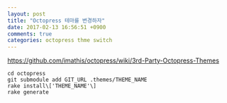 ```yaml
---
layout: post
title: "Octopress 테마를 변경하자"
date: 2017-02-13 16:56:51 +0900
comments: true
categories: octopress thme switch
---
```


https://github.com/imathis/octopress/wiki/3rd-Party-Octopress-Themes
```
cd octopress
git submodule add GIT_URL .themes/THEME_NAME
rake install\['THEME_NAME'\]
rake generate
```

